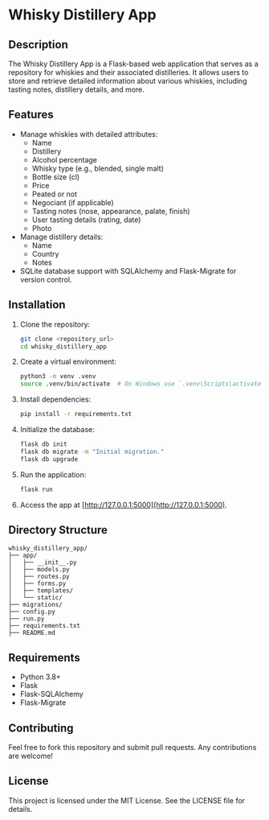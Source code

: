 # Whisky Distillery App

## Description
The Whisky Distillery App is a Flask-based web application that serves as a repository for whiskies and their associated distilleries. It allows users to store and retrieve detailed information about various whiskies, including tasting notes, distillery details, and more.

## Features
- Manage whiskies with detailed attributes:
  - Name
  - Distillery
  - Alcohol percentage
  - Whisky type (e.g., blended, single malt)
  - Bottle size (cl)
  - Price
  - Peated or not
  - Negociant (if applicable)
  - Tasting notes (nose, appearance, palate, finish)
  - User tasting details (rating, date)
  - Photo
- Manage distillery details:
  - Name
  - Country
  - Notes
- SQLite database support with SQLAlchemy and Flask-Migrate for version control.

## Installation
1. Clone the repository:
   ```bash
   git clone <repository_url>
   cd whisky_distillery_app
   ```

2. Create a virtual environment:
   ```bash
   python3 -m venv .venv
   source .venv/bin/activate  # On Windows use `.venv\Scripts\activate`
   ```

3. Install dependencies:
   ```bash
   pip install -r requirements.txt
   ```

4. Initialize the database:
   ```bash
   flask db init
   flask db migrate -m "Initial migration."
   flask db upgrade
   ```

5. Run the application:
   ```bash
   flask run
   ```

6. Access the app at [http://127.0.0.1:5000](http://127.0.0.1:5000).

## Directory Structure
```
whisky_distillery_app/
├── app/
│   ├── __init__.py
│   ├── models.py
│   ├── routes.py
│   ├── forms.py
│   ├── templates/
│   └── static/
├── migrations/
├── config.py
├── run.py
├── requirements.txt
├── README.md
```

## Requirements
- Python 3.8+
- Flask
- Flask-SQLAlchemy
- Flask-Migrate

## Contributing
Feel free to fork this repository and submit pull requests. Any contributions are welcome!

## License
This project is licensed under the MIT License. See the LICENSE file for details.
